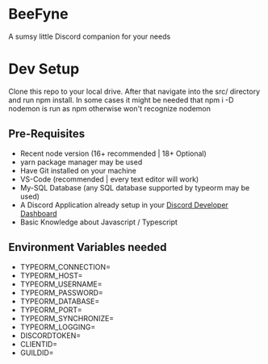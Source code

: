 # BeeFyne
A sumsy little Discord companion for your needs


# Dev Setup
Clone this repo to your local drive. After that navigate into the src/ directory and run npm install. In some cases it might be needed that npm i -D nodemon is run as npm otherwise won't recognize nodemon

## Pre-Requisites
- Recent node version (16+ recommended | 18+ Optional)
- yarn package manager may be used
- Have Git installed on your machine
- VS-Code (recommended | every text editor will work)
- My-SQL Database (any SQL database supported by typeorm may be used)
- A Discord Application already setup in your [Discord Developer Dashboard](https://discord.com/developers/applications)
- Basic Knowledge about Javascript / Typescript

## Environment Variables needed
- TYPEORM_CONNECTION=
- TYPEORM_HOST=
- TYPEORM_USERNAME=
- TYPEORM_PASSWORD=
- TYPEORM_DATABASE=
- TYPEORM_PORT=
- TYPEORM_SYNCHRONIZE=
- TYPEORM_LOGGING=
- DISCORDTOKEN=
- CLIENTID=
- GUILDID=
